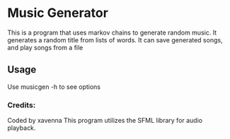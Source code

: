 # Music Generator
This is a program that uses markov chains to generate random music. It generates a random title from lists of words.
It can save generated songs, and play songs from a file

## Usage
Use musicgen -h to see options


### Credits:
Coded by xavenna
This program utilizes the SFML library for audio playback.
